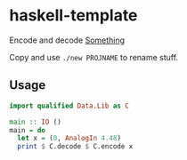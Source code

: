 haskell-template
================

Encode and decode [Something](https://example.org)

Copy and use `./new PROJNAME` to rename stuff.

Usage
-----

```haskell
import qualified Data.Lib as C

main :: IO ()
main = do
  let x = (0, AnalogIn 4.48)
  print $ C.decode $ C.encode x
```
